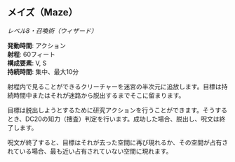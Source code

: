 ## メイズ（Maze）
*レベル8・召喚術（ウィザード）*

**発動時間**: アクション  
**射程**: 60フィート  
**構成要素**: V, S  
**持続時間**: 集中、最大10分

射程内で見ることができるクリーチャーを迷宮の半次元に追放します。目標は持続時間中またはそれが迷路から脱出するまでそこに留まります。

目標は脱出しようとするために研究アクションを行うことができます。そうするとき、DC20の知力（捜査）判定を行います。成功した場合、脱出し、呪文は終了します。

呪文が終了すると、目標はそれが去った空間に再び現れるか、その空間が占有されている場合、最も近い占有されていない空間に現れます。